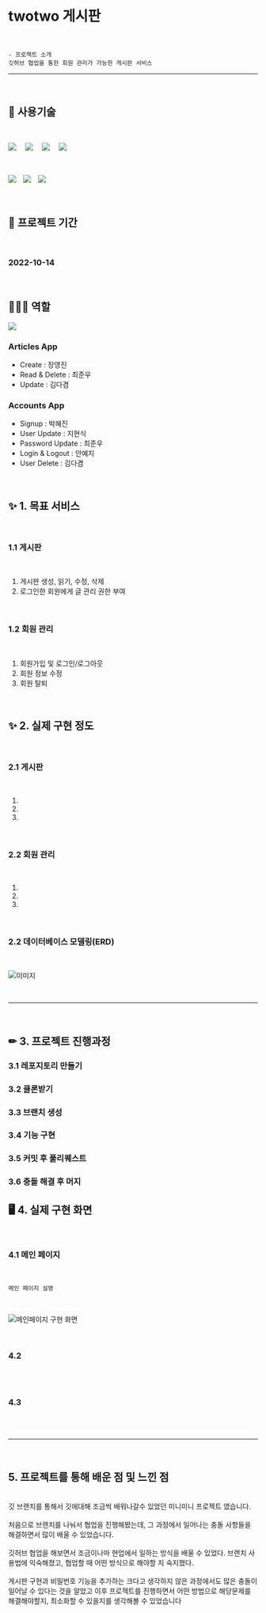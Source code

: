 # twotwo 게시판
<br>

    - 프로젝트 소개
    깃허브 협업을 통한 회원 관리가 가능한 게시판 서비스

<hr>
<br>

## 🧰 사용기술

<br>

<img src="https://img.shields.io/badge/Django-092E20?style=flat-square&logo=Django&logoColor=ffffff"/> 　<img src="https://img.shields.io/badge/Python-3776AB?style=flat-square&logo=Python&logoColor=ffffff"/> 　<img src="https://img.shields.io/badge/HTML5-E34F26?style=flat-square&logo=HTML5&logoColor=ffffff"/> 　<img src="https://img.shields.io/badge/SQLite-003B57?style=flat-square&logo=SQLite&logoColor=ffffff"/>

<br>

<img src="https://img.shields.io/badge/Visual Studio Code-007ACC?style=flat-square&logo=Visual Studio Code&logoColor=ffffff"/>　<img src="https://img.shields.io/badge/Git-F05032?style=flat-square&logo=Git&logoColor=ffffff"/>　<img src="https://img.shields.io/badge/GitHub-181717?style=flat-square&logo=GitHub&logoColor=ffffff"/>

<br>

## 📅 프로젝트 기간

<br>

### 2022-10-14

<br>

## 👩🏻‍💻 역할

<a href="https://github.com/jelly12paw/TwoTwo_PJT/graphs/contributors">
  <img src="https://contrib.rocks/image?repo=jelly12paw/TwoTwo_PJT" />
</a>

### Articles App
- Create : 장영진
- Read & Delete : 최준우
- Update : 김다겸

### Accounts App
- Signup : 박혜진
- User Update : 지현식
- Password Update : 최준우
- Login & Logout : 안예지
- User Delete : 김다겸


<br>

## ✨ 1. 목표 서비스
<br>

### 1.1 게시판

<br>

1. 게시판 생성, 읽기, 수정, 삭제
2. 로그인한 회원에게 글 관리 권한 부여

<br>

### 1.2 회원 관리

<br>

1. 회원가입 및 로그인/로그아웃
2. 회원 정보 수정
3. 회원 탈퇴

<br>

## ✨ 2. 실제 구현 정도
<br>

### 2.1 게시판

<br>

1. 
2. 
3. 

<br>

### 2.2 회원 관리

<br>

1. 
2. 
3. 

<br>

### 2.2 데이터베이스 모델링(ERD)

<br>

![이미지](url)

<br>

<hr>
<br>

## ✏ 3. 프로젝트 진행과정

### 3.1 레포지토리 만들기

### 3.2 클론받기

### 3.3 브랜치 생성

### 3.4 기능 구현

### 3.5 커밋 후 풀리퀘스트

### 3.6 충돌 해결 후 머지


## 🖥 4. 실제 구현 화면

<br>

### 4.1 메인 페이지

<br>

    
    메인 페이지 설명

<br>

![메인페이지 구현 화면](url)

<br>

### 4.2 

<br>



<br>

### 4.3 

<br>



<br>

<hr>
<br>

## 5. 프로젝트를 통해 배운 점 및 느낀 점

<br>
깃 브랜치를 통해서 깃에대해 조금씩 배워나갈수 있었던 미니미니 프로젝트 였습니다.
<br>
<br>
처음으로 브랜치를 나눠서 협업을 진행해봤는데, 그 과정에서 일어나는 충돌 사항들을 해결하면서 많이 배울 수 있었습니다.
<br>
<br>
깃허브 협업을 해보면서 조금이나마 현업에서 일하는 방식을 배울 수 있었다. 브랜치 사용법에 익숙해졌고, 협업할 때 어떤 방식으로 해야할 지 숙지했다.
<br>
<br>
게시판 구현과 비밀번호 기능을 추가하는 크다고 생각하지 않은 과정에서도 많은 충돌이 일어날 수 있다는 것을 알았고 이후 프로젝트를 진행하면서 어떤 방법으로 해당문제를 해결해야할지, 최소화할 수 있을지를 생각해볼 수 있었습니다
<br>
<br>

<br>
